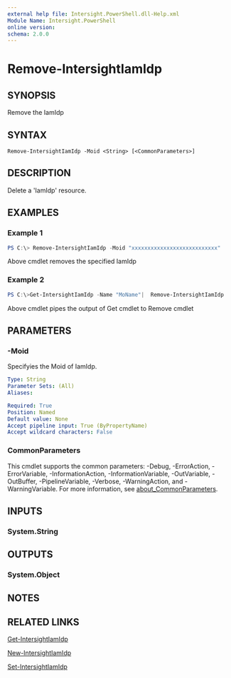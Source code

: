 ```yaml
---
external help file: Intersight.PowerShell.dll-Help.xml
Module Name: Intersight.PowerShell
online version:
schema: 2.0.0
---
```


# Remove-IntersightIamIdp

## SYNOPSIS
Remove the IamIdp

## SYNTAX

```
Remove-IntersightIamIdp -Moid <String> [<CommonParameters>]
```

## DESCRIPTION
Delete a &apos;IamIdp&apos; resource.

## EXAMPLES

### Example 1
```powershell
PS C:\> Remove-IntersightIamIdp -Moid "xxxxxxxxxxxxxxxxxxxxxxxxxxx"
```
Above cmdlet removes the specified IamIdp 

### Example 2
```powershell
PS C:\>Get-IntersightIamIdp -Name "MoName"|  Remove-IntersightIamIdp
```
Above cmdlet pipes the output of Get cmdlet to Remove cmdlet

## PARAMETERS

### -Moid
Specifyies the Moid of IamIdp.

```yaml
Type: String
Parameter Sets: (All)
Aliases:

Required: True
Position: Named
Default value: None
Accept pipeline input: True (ByPropertyName)
Accept wildcard characters: False
```

### CommonParameters
This cmdlet supports the common parameters: -Debug, -ErrorAction, -ErrorVariable, -InformationAction, -InformationVariable, -OutVariable, -OutBuffer, -PipelineVariable, -Verbose, -WarningAction, and -WarningVariable. For more information, see [about_CommonParameters](http://go.microsoft.com/fwlink/?LinkID=113216).

## INPUTS

### System.String

## OUTPUTS

### System.Object
## NOTES

## RELATED LINKS

[Get-IntersightIamIdp](./Get-IntersightIamIdp.md)

[New-IntersightIamIdp](./New-IntersightIamIdp.md)

[Set-IntersightIamIdp](./Set-IntersightIamIdp.md)

